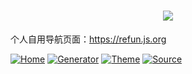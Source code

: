 # <div align="center"><a title="Refun" href="https://refun.js.org"><img align="center" src="https://gears233.github.io/image/brand.png"></a> </div>

个人自用导航页面：https://refun.js.org

[![Home](https://img.shields.io/badge/home-refun-00c7b7)](https://refun.js.org)
[![Generator](https://img.shields.io/badge/Generator-Hugo-ff4088?&logo=hugo)](https://gohugo.io/)
[![Theme](https://img.shields.io/badge/Theme-webstack-hugo-2a6df4)](https://github.com/iplaycode/webstack-hugo)
[![Source](https://img.shields.io/badge/Source-GitHub-181717?&logo=github)](https://github.com/gears233/refun)

